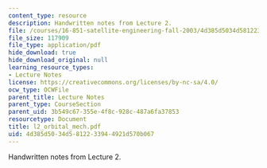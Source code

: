 ```yaml
---
content_type: resource
description: Handwritten notes from Lecture 2.
file: /courses/16-851-satellite-engineering-fall-2003/4d385d5034d5812233944921d570b067_l2_orbital_mech.pdf
file_size: 117909
file_type: application/pdf
hide_download: true
hide_download_original: null
learning_resource_types:
- Lecture Notes
license: https://creativecommons.org/licenses/by-nc-sa/4.0/
ocw_type: OCWFile
parent_title: Lecture Notes
parent_type: CourseSection
parent_uid: 3b549c67-355e-4f8c-928c-487a6fa37853
resourcetype: Document
title: l2_orbital_mech.pdf
uid: 4d385d50-34d5-8122-3394-4921d570b067
---
```

Handwritten notes from Lecture 2.
